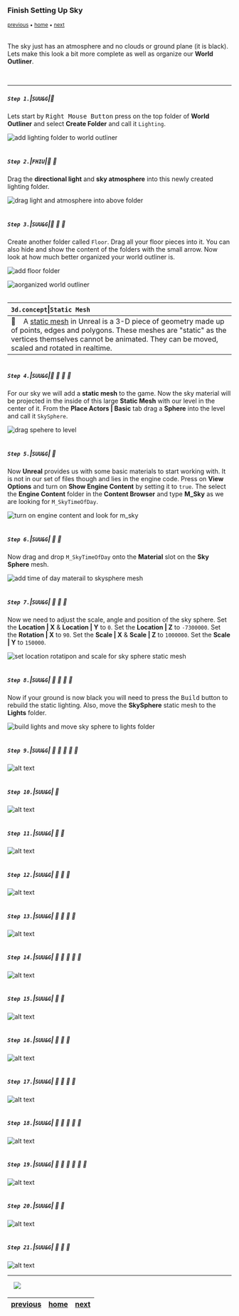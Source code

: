 <img src="https://via.placeholder.com/1000x4/45D7CA/45D7CA" alt="drawing" height="4px"/>

### Finish Setting Up Sky

<sub>[previous](../setting-map/README.md#user-content-setting-up-the-map) • [home](../README.md#user-content-ue4-hello-world) • [next](../readme/README.md#user-content-readmemd-file)</sub>

<img src="https://via.placeholder.com/1000x4/45D7CA/45D7CA" alt="drawing" height="4px"/>

The sky just has an atmosphere and no clouds or ground plane (it is black).  Lets make this look a bit more complete as well as organize our **World Outliner**.  

<br>

---


##### `Step 1.`\|`SUU&G`|:small_blue_diamond:

Lets start by <kbd>Right Mouse Button</kbd> press on the top folder of **World Outliner** and select **Create Folder** and call it `Lighting`.

![add lighting folder to world outliner](images/LIghitngFolderAdd.jpg)

<img src="https://via.placeholder.com/500x2/45D7CA/45D7CA" alt="drawing" height="2px" alt = ""/>

##### `Step 2.`\|`FHIU`|:small_blue_diamond: :small_blue_diamond: 
Drag the **directional light** and **sky atmosphere** into this newly created lighting folder.

![drag light and atmosphere into above folder](images/DragLightingFIlesInFolder.jpg)

<img src="https://via.placeholder.com/500x2/45D7CA/45D7CA" alt="drawing" height="2px" alt = ""/>

##### `Step 3.`\|`SUU&G`|:small_blue_diamond: :small_blue_diamond: :small_blue_diamond:

Create another folder called `Floor`.  Drag all your floor pieces into it.  You can also hide and show the content of the folders with the small arrow.  Now look at how much better organized your world outliner is.

![add floor folder](images/SecondFolderFloor.jpg)

![aorganized world outliner](images/ClearnWorldOutliner.jpg)

<img src="https://via.placeholder.com/500x2/45D7CA/45D7CA" alt="drawing" height="2px" alt = ""/>

| `3d.concept`\|`Static Mesh`| 
| :--- |
| :floppy_disk: &nbsp;&nbsp; A [static mesh](https://docs.unrealengine.com/en-us/Engine/Content/Types/StaticMeshes) in Unreal is a 3-D piece of geometry made up of points, edges and polygons.  These meshes are \"static\" as the vertices themselves cannot be animated.  They can be moved, scaled and rotated in realtime. |

<img src="https://via.placeholder.com/500x2/45D7CA/45D7CA" alt="drawing" height="2px" alt = ""/>

##### `Step 4.`\|`SUU&G`|:small_blue_diamond: :small_blue_diamond: :small_blue_diamond: :small_blue_diamond:

For our sky we will add a **static mesh** to the game. Now the sky material will be projected in the inside of this large **Static Mesh** with our level in the center of it.
From the **Place Actors | Basic** tab drag a **Sphere** into the level and call it `SkySphere`.

![drag spehere to level](images/SkySphereMesh.jpg)

<img src="https://via.placeholder.com/500x2/45D7CA/45D7CA" alt="drawing" height="2px" alt = ""/>

##### `Step 5.`\|`SUU&G`| :small_orange_diamond:

Now **Unreal** provides us with some basic materials to start working with.  It is not in our set of files though and lies in the engine code.  Press on **View Options** and turn on **Show Engine Content** by setting it to `true`.  The select the **Engine Content** folder in the **Content Browser** and type **M_Sky** as we are looking for `M_SkyTimeOfDay`.

![turn on engine content and look for m_sky](images/FindSkyMaterial.jpg)

<img src="https://via.placeholder.com/500x2/45D7CA/45D7CA" alt="drawing" height="2px" alt = ""/>

##### `Step 6.`\|`SUU&G`| :small_orange_diamond: :small_blue_diamond:

Now drag and drop `M_SkyTimeOfDay` onto the **Material** slot on the **Sky Sphere** mesh.

![add time of day materail to skysphere mesh](images/TimeOfDayOnMesh.jpg)

<img src="https://via.placeholder.com/500x2/45D7CA/45D7CA" alt="drawing" height="2px" alt = ""/>

##### `Step 7.`\|`SUU&G`| :small_orange_diamond: :small_blue_diamond: :small_blue_diamond:

Now we need to adjust the scale, angle and position of the sky sphere.  Set the **Location | X** & **Location | Y** to `0`.  Set the **Location | Z**  to `-7300000`.  Set the **Rotation | X** to `90`. Set the **Scale | X** & **Scale | Z** to `1000000`. Set the **Scale | Y** to `150000`.

![set location rotatipon and scale for sky sphere static mesh](images/PositionSkySphere.jpg)

<img src="https://via.placeholder.com/500x2/45D7CA/45D7CA" alt="drawing" height="2px" alt = ""/>

##### `Step 8.`\|`SUU&G`| :small_orange_diamond: :small_blue_diamond: :small_blue_diamond: :small_blue_diamond:

Now if your ground is now black you will need to press the <kbd>Build</kbd> button to rebuild the static lighting.  Also, move the **SkySphere** static mesh to the **Lights** folder.

![build lights and move sky sphere to lights folder](images/StickSKShpereInLights.jpg)

<img src="https://via.placeholder.com/500x2/45D7CA/45D7CA" alt="drawing" height="2px" alt = ""/>

##### `Step 9.`\|`SUU&G`| :small_orange_diamond: :small_blue_diamond: :small_blue_diamond: :small_blue_diamond: :small_blue_diamond:

![alt text](images/.jpg)

<img src="https://via.placeholder.com/500x2/45D7CA/45D7CA" alt="drawing" height="2px" alt = ""/>

##### `Step 10.`\|`SUU&G`| :large_blue_diamond:

![alt text](images/.jpg)

<img src="https://via.placeholder.com/500x2/45D7CA/45D7CA" alt="drawing" height="2px" alt = ""/>

##### `Step 11.`\|`SUU&G`| :large_blue_diamond: :small_blue_diamond: 

![alt text](images/.jpg)

<img src="https://via.placeholder.com/500x2/45D7CA/45D7CA" alt="drawing" height="2px" alt = ""/>


##### `Step 12.`\|`SUU&G`| :large_blue_diamond: :small_blue_diamond: :small_blue_diamond: 

![alt text](images/.jpg)

<img src="https://via.placeholder.com/500x2/45D7CA/45D7CA" alt="drawing" height="2px" alt = ""/>

##### `Step 13.`\|`SUU&G`| :large_blue_diamond: :small_blue_diamond: :small_blue_diamond:  :small_blue_diamond: 

![alt text](images/.jpg)

<img src="https://via.placeholder.com/500x2/45D7CA/45D7CA" alt="drawing" height="2px" alt = ""/>

##### `Step 14.`\|`SUU&G`| :large_blue_diamond: :small_blue_diamond: :small_blue_diamond: :small_blue_diamond:  :small_blue_diamond: 

![alt text](images/.jpg)

<img src="https://via.placeholder.com/500x2/45D7CA/45D7CA" alt="drawing" height="2px" alt = ""/>

##### `Step 15.`\|`SUU&G`| :large_blue_diamond: :small_orange_diamond: 

![alt text](images/.jpg)

<img src="https://via.placeholder.com/500x2/45D7CA/45D7CA" alt="drawing" height="2px" alt = ""/>

##### `Step 16.`\|`SUU&G`| :large_blue_diamond: :small_orange_diamond:   :small_blue_diamond: 

![alt text](images/.jpg)

<img src="https://via.placeholder.com/500x2/45D7CA/45D7CA" alt="drawing" height="2px" alt = ""/>

##### `Step 17.`\|`SUU&G`| :large_blue_diamond: :small_orange_diamond: :small_blue_diamond: :small_blue_diamond:

![alt text](images/.jpg)

<img src="https://via.placeholder.com/500x2/45D7CA/45D7CA" alt="drawing" height="2px" alt = ""/>

##### `Step 18.`\|`SUU&G`| :large_blue_diamond: :small_orange_diamond: :small_blue_diamond: :small_blue_diamond: :small_blue_diamond:

![alt text](images/.jpg)

<img src="https://via.placeholder.com/500x2/45D7CA/45D7CA" alt="drawing" height="2px" alt = ""/>

##### `Step 19.`\|`SUU&G`| :large_blue_diamond: :small_orange_diamond: :small_blue_diamond: :small_blue_diamond: :small_blue_diamond: :small_blue_diamond:

![alt text](images/.jpg)

<img src="https://via.placeholder.com/500x2/45D7CA/45D7CA" alt="drawing" height="2px" alt = ""/>

##### `Step 20.`\|`SUU&G`| :large_blue_diamond: :large_blue_diamond:

![alt text](images/.jpg)

<img src="https://via.placeholder.com/500x2/45D7CA/45D7CA" alt="drawing" height="2px" alt = ""/>

##### `Step 21.`\|`SUU&G`| :large_blue_diamond: :large_blue_diamond: :small_blue_diamond:

![alt text](images/.jpg)

___

<img src="https://via.placeholder.com/500x2/45D7CA/45D7CA" alt="drawing" height="2px" alt = ""/>

<img src="https://via.placeholder.com/1000x4/dba81a/dba81a" alt="drawing" height="4px" alt = ""/>

<img src="https://via.placeholder.com/1000x100/45D7CA/000000/?text=Next Up - README.md File">

<img src="https://via.placeholder.com/1000x4/dba81a/dba81a" alt="drawing" height="4px" alt = ""/>

| [previous](../setting-map/README.md#user-content-setting-up-the-map)| [home](../README.md#user-content-ue4-hello-world) | [next](../readme/README.md#user-content-readmemd-file)|
|---|---|---|
